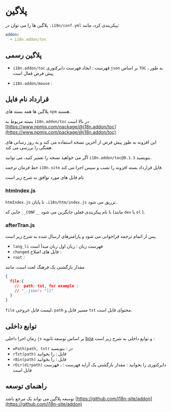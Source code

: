 # پلاگین

پلاگین ها را می توان در `.i18n/conf.yml` پیکربندی کرد، مانند:

```yml
addon:
  - i18n.addon/toc
```

## پلاگین رسمی

* `i18n.addon/toc` فهرست :
  ایجاد فهرست دایرکتوری `json` بر اساس `TOC` ، به طور پیش فرض فعال است

* `i18n.addon/mouse` :

## قرارداد نام فایل

پلاگین ها همه بسته های `npm` هستند.

بسته مربوط به `i18n.addon/toc` در بالا است [https://www.npmjs.com/package/@i18n.addon/toc](https://www.npmjs.com/package/@i18n.addon/toc)

این افزونه به طور پیش فرض از آخرین نسخه استفاده می کند و به روز رسانی های هفتگی را بررسی می کند.

اگر می خواهید نسخه را تعمیر کنید، می توانید `i18n.addon/toc@0.1.3` بنویسید.

خط فرمان ترجمه `i18n.site` فایل قرارداد بسته افزونه را نصب و سپس اجرا می کند.

نام فایل های مورد توافق به شرح زیر است

### htmIndex.js

`htmIndex.js` تا پایان `.i18n/htm/index.js` تزریق می شود.

جایی که `__CONF__` با نام پیکربندی فعلی جایگزین می شود (مانند `dev` یا `ol` ).

### afterTran.js

پس از اتمام ترجمه فراخوانی می شود و پارامترهای ارسال شده به شرح زیر است.

* `lang_li` فهرست زبان : زبان اول زبان مبدأ است
* `changed` فایل های اصلاح :
* `root` :

مقدار بازگشتی یک فرهنگ لغت است، مانند

```json
{
  file:{
    //  path: txt, for example :
    // "_.json": "[]"
  }
}
```

`file` لیست فایل خروجی، `path` مسیر فایل و `txt` محتوای فایل است.

## توابع داخلی

زمان اجرا داخلی `js` بر اساس توسعه ثانویه [boa](https://github.com/boa-dev/boa) و توابع داخلی به شرح زیر است :

* `wPath(path, txt)` در : بنویسید
* `rTxt(path)` فایل : را بخوانید
* `rBin(path)` فایل : را بخوانید
* `rDir(dirpath)` دایرکتوری را بخوانید : مقدار بازگشتی یک آرایه فهرست : ، فهرست فایل است

## راهنمای توسعه

توسعه پلاگین می تواند یک مرجع باشد [https://github.com/i18n-site/addon](https://github.com/i18n-site/addon)
